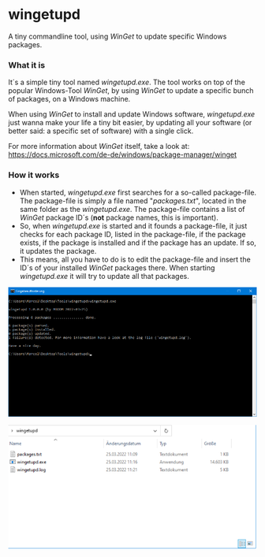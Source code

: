 # wingetupd
A tiny commandline tool, using _WinGet_ to update specific Windows packages.

### What it is
It´s a simple tiny tool named _wingetupd.exe_. The tool works on top of the popular Windows-Tool _WinGet_, by using _WinGet_ to update a specific bunch of packages, on a Windows machine.

When using _WinGet_ to install and update Windows software, _wingetupd.exe_ just wanna make your life a tiny bit easier, by updating all your software (or better said: a specific set of software) with a single click.

For more information about _WinGet_ itself, take a look at: https://docs.microsoft.com/de-de/windows/package-manager/winget

### How it works
- When started, _wingetupd.exe_ first searches for a so-called package-file. The package-file is simply a file named "_packages.txt_", located in the same folder as the _wingetupd.exe_. The package-file contains a list of _WinGet_ package ID´s (__not__ package names, this is important).
- So, when _wingetupd.exe_ is started and it founds a package-file, it just checks for each package ID, listed in the package-file, if the package exists, if the package is installed and if the package has an update. If so, it updates the package.
- This means, all you have to do is to edit the package-file and insert the ID´s of your installed _WinGet_ packages there. When starting _wingetupd.exe_ it will try to update all that packages.

![wingetupd.exe](screenshot-tool.png)

![wingetupd.exe](screenshot-files.png)
